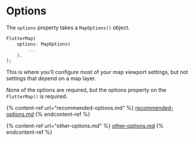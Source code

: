 # Options

The `options` property takes a `MapOptions()` object.

```dart
FlutterMap(
    options: MapOptions(
        ...
    ),
);
```

This is where you'll configure most of your map viewport settings, but not settings that depend on a map layer.

None of the options are required, but the options property on the `FlutterMap()` is required.

{% content-ref url="recommended-options.md" %}
[recommended-options.md](recommended-options.md)
{% endcontent-ref %}

{% content-ref url="other-options.md" %}
[other-options.md](other-options.md)
{% endcontent-ref %}
